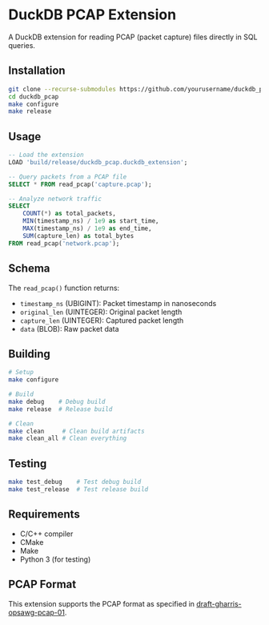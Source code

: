 # DuckDB PCAP Extension

A DuckDB extension for reading PCAP (packet capture) files directly in SQL queries.

## Installation

```bash
git clone --recurse-submodules https://github.com/yourusername/duckdb_pcap.git
cd duckdb_pcap
make configure
make release
```

## Usage

```sql
-- Load the extension
LOAD 'build/release/duckdb_pcap.duckdb_extension';

-- Query packets from a PCAP file
SELECT * FROM read_pcap('capture.pcap');

-- Analyze network traffic
SELECT 
    COUNT(*) as total_packets,
    MIN(timestamp_ns) / 1e9 as start_time,
    MAX(timestamp_ns) / 1e9 as end_time,
    SUM(capture_len) as total_bytes
FROM read_pcap('network.pcap');
```

## Schema

The `read_pcap()` function returns:
- `timestamp_ns` (UBIGINT): Packet timestamp in nanoseconds
- `original_len` (UINTEGER): Original packet length
- `capture_len` (UINTEGER): Captured packet length
- `data` (BLOB): Raw packet data

## Building

```bash
# Setup
make configure

# Build
make debug    # Debug build
make release  # Release build

# Clean
make clean     # Clean build artifacts
make clean_all # Clean everything
```

## Testing

```bash
make test_debug    # Test debug build
make test_release  # Test release build
```

## Requirements

- C/C++ compiler
- CMake
- Make
- Python 3 (for testing)

## PCAP Format

This extension supports the PCAP format as specified in [draft-gharris-opsawg-pcap-01](https://www.ietf.org/archive/id/draft-gharris-opsawg-pcap-01.html).